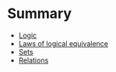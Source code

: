# Summary

* [Logic](logic.md)
* [Laws of logical equivalence](laws-of-logical-equivalence.md)
* [Sets](sets.md)
* [Relations](relations.md)

